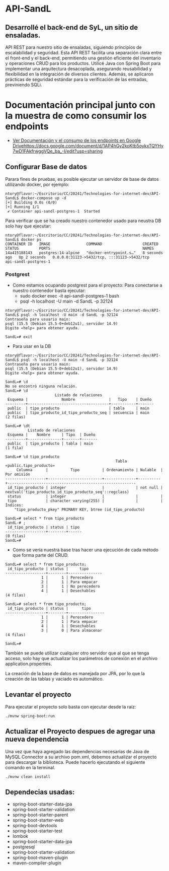 # API-SandL

## Desarrollé el back-end de SyL, un sitio de ensaladas.

API REST para nuestro sitio de ensaladas, siguiendo principios de escalabilidad y seguridad. Esta API REST facilita una separación clara entre el front-end y el back-end, permitiendo una gestión eficiente del inventario y operaciones CRUD para los productos. Utilicé Java con Spring Boot para implementar una arquitectura desacoplada, asegurando reusabilidad y flexibilidad en la integración de diversos clientes. Además, se aplicaron prácticas de seguridad estándar para la verificación de las entradas, previniendo SQLi.

# Documentación principal junto con la muestra de como consumir los endpoints

* [Ver Documentación y el consumo de los endpoints en Google Drive](https://docs.google.com/document/d/10DyenawPkvvWHt3waOYHon-YulO3cR84jjAHlTgjZhM/edit?usp=sharing)https://docs.google.com/document/d/1AP4hGy2koKtb5oykxTQYHy7wD1FAkfrwggVQe_ba_-I/edit?usp=sharing

## Configurar Base de datos

Parara fines de pruebas, es posible ejecutar un servidor de base de datos utilizando docker,
por ejemplo:

```
ntory@flavor:~/Escritorio/CC/20241/Technologies-for-internet-dev/API-SandL$ docker-compose up -d
[+] Building 0.0s (0/0)
[+] Running 1/1
 ✔ Container api-sandl-postgres-1  Started       
```

Para verificar que se ha creado nuestro contenedor usado para neustra DB solo hay que ejecutar:
```
ntory@flavor:~/Escritorio/CC/20241/Technologies-for-internet-dev/API-SandL$ docker ps
CONTAINER ID   IMAGE                COMMAND                  CREATED         STATUS         PORTS                                         NAMES
14a415188143   postgres:14-alpine   "docker-entrypoint.s…"   8 seconds ago   Up 2 seconds   0.0.0.0:31123->5432/tcp, :::31123->5432/tcp   api-sandl-postgres-1
```

### Postgrest

- Como estamos ocupando postgrest para el proyecto: Para conectarse a nuestro contenedor basta ejecutar:
	- sudo docker exec -it api-sandl-postgres-1 bash
	- psql -h localhost -U main -d SandL -p 32124
```
ntory@flavor:~/Escritorio/CC/20241/Technologies-for-internet-dev/API-SandL$ psql -h localhost -U main -d SandL -p 32124
Contraseña para usuario main: 
psql (15.5 (Debian 15.5-0+deb12u1), servidor 14.9)
Digite «help» para obtener ayuda.

SandL=# exit
```

- Para usar en la DB
```
ntory@flavor:~/Escritorio/CC/20241/Technologies-for-internet-dev/API-SandL$ psql -h localhost -U main -d SandL -p 32124
Contraseña para usuario main: 
psql (15.5 (Debian 15.5-0+deb12u1), servidor 14.9)
Digite «help» para obtener ayuda.

SandL=# \d
No se encontró ninguna relación.
SandL=# \d
                      Listado de relaciones
 Esquema |               Nombre               |   Tipo    | Dueño 
---------+------------------------------------+-----------+-------
 public  | tipo_producto                      | tabla     | main
 public  | tipo_producto_id_tipo_producto_seq | secuencia | main
(2 filas)

SandL=# \dt
          Listado de relaciones
 Esquema |    Nombre     | Tipo  | Dueño 
---------+---------------+-------+-------
 public  | tipo_producto | tabla | main
(1 fila)

SandL=# \d tipo_producto
                                                 Tabla «public.tipo_producto»
     Columna      |          Tipo          | Ordenamiento | Nulable  |                       Por omisión                       
------------------+------------------------+--------------+----------+---------------------------------------------------------
 id_tipo_producto | integer                |              | not null | nextval('tipo_producto_id_tipo_producto_seq'::regclass)
 status           | integer                |              |          | 
 tipo             | character varying(255) |              |          | 
Índices:
    "tipo_producto_pkey" PRIMARY KEY, btree (id_tipo_producto)

SandL=# select * from tipo_producto
SandL-# ;
 id_tipo_producto | status | tipo 
------------------+--------+------
(0 filas)
SandL=# 
```

- Como se vería nuestra base tras hacer una ejecución de cada método que forma parte del CRUD.
```
SandL=# select * from tipo_producto;
 id_tipo_producto | status |     tipo      
------------------+--------+---------------
                1 |      1 | Perecedero
                2 |      1 | Para empacar
                3 |      1 | No perecedero
                4 |      1 | Desechables
(4 filas)

SandL=# select * from tipo_producto;
 id_tipo_producto | status |      tipo      
------------------+--------+----------------
                1 |      1 | Perecedero
                2 |      1 | Para empacar
                4 |      1 | Desechables
                3 |      0 | Para almacenar
(4 filas)

SandL=#
```

También se puede utilizar cualquier otro servidor que al que se tenga acceso, solo hay que
actualizar los parámetros de conexión en el archivo application.properties.

La creación de la base de datos es manejada por JPA, por lo que la creación de las tablas y vaciado es automático.  

## Levantar el proyecto
Para ejecutar el proyecto solo basta con ejecutar desde la raíz:
```
./mvnw spring-boot:run
```

## Actualizar el Proyecto despues de agregar una nueva dependencia

Una vez que haya agregado las dependencias necesarías de Java de MySQL Connector a su archivo pom.xml, debemos actualizar el proyecto para descargar la biblioteca. Puede hacerlo ejecutando el siguiente comando en la terminal.

```
./mvnw clean install
```

## Dependecias usadas:

- spring-boot-starter-data-jpa
- spring-boot-starter-validation
- spring-boot-starter-parent
- spring-boot-starter-web
- spring-boot-devtools
- spring-boot-starter-test
- lombok
- spring-boot-starter-data-jpa
- postgresql
- spring-boot-starter-validation
- spring-boot-maven-plugin
- maven-compiler-plugin
